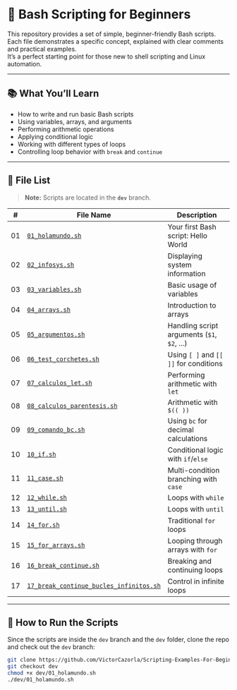 # 🧮 Bash Scripting for Beginners

This repository provides a set of simple, beginner-friendly Bash scripts.  
Each file demonstrates a specific concept, explained with clear comments and practical examples.  
It’s a perfect starting point for those new to shell scripting and Linux automation.

---

## 📚 What You’ll Learn

- How to write and run basic Bash scripts  
- Using variables, arrays, and arguments  
- Performing arithmetic operations  
- Applying conditional logic  
- Working with different types of loops  
- Controlling loop behavior with `break` and `continue`

---

## 📁 File List

> **Note:** Scripts are located in the **`dev`** branch.

| #  | File Name                             | Description                                |
|----|----------------------------------------|--------------------------------------------|
| 01 | [`01_holamundo.sh`](https://github.com/VictorCazorla/Scripting-Examples-For-Beginners/blob/dev/dev/01_holamundo.sh)                      | Your first Bash script: Hello World        |
| 02 | [`02_infosys.sh`](https://github.com/VictorCazorla/Scripting-Examples-For-Beginners/blob/dev/dev/02_infosys.sh)                        | Displaying system information              |
| 03 | [`03_variables.sh`](https://github.com/VictorCazorla/Scripting-Examples-For-Beginners/blob/dev/dev/03_variables.sh)                      | Basic usage of variables                   |
| 04 | [`04_arrays.sh`](https://github.com/VictorCazorla/Scripting-Examples-For-Beginners/blob/dev/dev/04_arrays.sh)                         | Introduction to arrays                     |
| 05 | [`05_argumentos.sh`](https://github.com/VictorCazorla/Scripting-Examples-For-Beginners/blob/dev/dev/05_argumentos.sh)                     | Handling script arguments (`$1`, `$2`, ...)|
| 06 | [`06_test_corchetes.sh`](https://github.com/VictorCazorla/Scripting-Examples-For-Beginners/blob/dev/dev/06_test_corchetes.sh)                 | Using `[ ]` and `[[ ]]` for conditions     |
| 07 | [`07_calculos_let.sh`](https://github.com/VictorCazorla/Scripting-Examples-For-Beginners/blob/dev/dev/07_calculos_let.sh)                   | Performing arithmetic with `let`           |
| 08 | [`08_calculos_parentesis.sh`](https://github.com/VictorCazorla/Scripting-Examples-For-Beginners/blob/dev/dev/08_calculos_parentesis.sh)            | Arithmetic with `$(( ))`                   |
| 09 | [`09_comando_bc.sh`](https://github.com/VictorCazorla/Scripting-Examples-For-Beginners/blob/dev/dev/09_comando_bc.sh)                     | Using `bc` for decimal calculations        |
| 10 | [`10_if.sh`](https://github.com/VictorCazorla/Scripting-Examples-For-Beginners/blob/dev/dev/10_if.sh)                             | Conditional logic with `if`/`else`         |
| 11 | [`11_case.sh`](https://github.com/VictorCazorla/Scripting-Examples-For-Beginners/blob/dev/dev/11_case.sh)                           | Multi-condition branching with `case`      |
| 12 | [`12_while.sh`](https://github.com/VictorCazorla/Scripting-Examples-For-Beginners/blob/dev/dev/12_while.sh)                          | Loops with `while`                         |
| 13 | [`13_until.sh`](https://github.com/VictorCazorla/Scripting-Examples-For-Beginners/blob/dev/dev/13_until.sh)                          | Loops with `until`                         |
| 14 | [`14_for.sh`](https://github.com/VictorCazorla/Scripting-Examples-For-Beginners/blob/dev/dev/14_for.sh)                            | Traditional `for` loops                    |
| 15 | [`15_for_arrays.sh`](https://github.com/VictorCazorla/Scripting-Examples-For-Beginners/blob/dev/dev/15_for_arrays.sh)                     | Looping through arrays with `for`          |
| 16 | [`16_break_continue.sh`](https://github.com/VictorCazorla/Scripting-Examples-For-Beginners/blob/dev/dev/16_break_continue.sh)                 | Breaking and continuing loops              |
| 17 | [`17_break_continue_bucles_infinitos.sh`](https://github.com/VictorCazorla/Scripting-Examples-For-Beginners/blob/dev/dev/17_break_continue_bucles_infinitos.sh) | Control in infinite loops                  |

---

## 🚀 How to Run the Scripts

Since the scripts are inside the `dev` branch and the `dev` folder, clone the repo and check out the `dev` branch:

```bash
git clone https://github.com/VictorCazorla/Scripting-Examples-For-Beginners.git
git checkout dev
chmod +x dev/01_holamundo.sh
./dev/01_holamundo.sh
